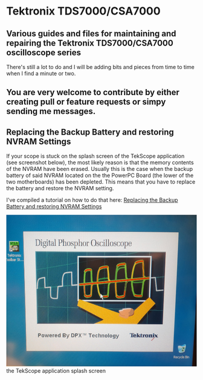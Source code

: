 # Tektronix TDS7000/CSA7000

## Various guides and files for maintaining and repairing the Tektronix TDS7000/CSA7000 oscilloscope series

There's still a lot to do and I will be adding bits and pieces from time to time when I find a minute or two. 

## You are very welcome to contribute by either creating pull or feature requests or simpy sending me messages.  

## Replacing the Backup Battery and restoring NVRAM Settings

If your scope is stuck on the splash screen of the TekScope application (see screenshot below), the most likely reason is that the memory contents of the NVRAM have been erased. Usually this is the case when the backup battery of said NVRAM located on the  the PowerPC Board (the lower of the two motherboards) has been depleted. This means that you have to replace the battery and restore the NVRAM setting. 

I've compiled a tutorial on how to do that here: [Replacing the Backup Battery and restoring NVRAM Settings](NVRAM/README.md)

<img src="NVRAM/img/teksope_splash.jpg" height="400" /><br>
the TekScope application splash screen
